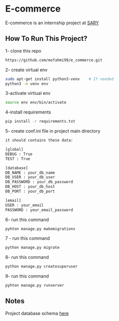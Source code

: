 # E-commerce

E-commerce is an internship project at [SARY](https://sary.com/)

## How To Run This Project?

1- clone this repo 
```bash
https://github.com/mofahmi99/e_commerce.git
```
2- create virtual env 
```bash
sudo apt-get install python3-venv    # If needed
python3 -m venv env
```
3-activate virtiual env
```bash  
source env env/bin/activate
```
4-install requirements 
``` bash
pip install -r requirements.txt
```
5- create conf.ini file in project main directory 
```bash
it should contains these data:

[global]
DEBUG : True
TEST : True

[database]
DB_NAME : your_db_name
DB_USER : your_db_user
DB_PASSWORD : your_db_password
DB_HOST : your_db_host
DB_PORT : your_db_port

[email]
USER : your_email
PASSWORD : your_email_password
```
6- run this command 
``` bash
pyhton manage.py makemigrations 
```

7 - run this command
```bash
python manage.py migrate 
```
8- run this command
```bash
python manage.py createsuperuser
```
9- run this command
```bash
pyhton manage.py runserver
```
## Notes

Project database schema [here](https://fv2-3.failiem.lv/down.php?i=b5d7f23tf&view) 

